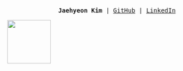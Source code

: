 <p><pre align="center">
<strong>Jaehyeon Kim </strong>| <a href="https://github.com/kiku99">GitHub</a> | <a href="https://www.linkedin.com/in/%EC%9E%AC%ED%98%84-%EA%B9%80-117160251/">LinkedIn</a></pre></p>

<a href="https://www.credly.com/badges/2d052e55-9b83-400b-8132-fdaf334dcea6/public_url"><img src="https://images.credly.com/size/220x220/images/00634f82-b07f-4bbd-a6bb-53de397fc3a6/image.png" width="100"></a>

